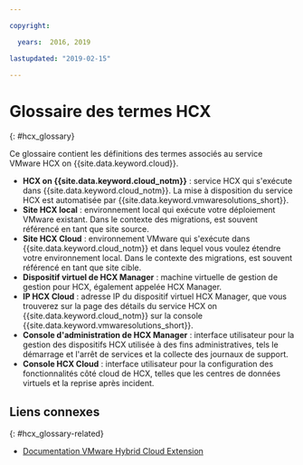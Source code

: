 ```yaml
---

copyright:

  years:  2016, 2019

lastupdated: "2019-02-15"

---
```


# Glossaire des termes HCX
{: #hcx_glossary}

Ce glossaire contient les définitions des termes associés au service VMware HCX on {{site.data.keyword.cloud}}.

* **HCX on {{site.data.keyword.cloud_notm}}** : service HCX qui s'exécute dans {{site.data.keyword.cloud_notm}}. La mise à disposition du service HCX est automatisée par {{site.data.keyword.vmwaresolutions_short}}.
* **Site HCX local** : environnement local qui exécute votre déploiement VMware existant. Dans le contexte des migrations, est souvent référencé en tant que site source.
* **Site HCX Cloud** : environnement VMware qui s'exécute dans {{site.data.keyword.cloud_notm}} et dans lequel vous voulez étendre votre environnement local. Dans le contexte des migrations, est souvent référencé en tant que site cible.
* **Dispositif virtuel de HCX Manager** : machine virtuelle de gestion de gestion pour HCX, également appelée HCX Manager.
* **IP HCX Cloud** : adresse IP du dispositif virtuel HCX Manager, que vous trouverez sur la page des détails du service HCX on {{site.data.keyword.cloud_notm}} sur la console {{site.data.keyword.vmwaresolutions_short}}.
* **Console d'administration de HCX Manager** : interface utilisateur pour la gestion des dispositifs HCX utilisée à des fins administratives, tels le démarrage et l'arrêt de services et la collecte des journaux de support.
* **Console HCX Cloud** : interface utilisateur pour la configuration des fonctionnalités côté cloud de HCX, telles que les centres de données virtuels et la reprise après incident.

## Liens connexes
{: #hcx_glossary-related}

* [Documentation VMware Hybrid Cloud Extension](https://cloud.vmware.com/vmware-hcx/resources)
